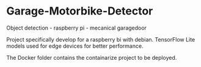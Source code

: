 # Garage-Motorbike-Detector
Object detection - raspberry pi - mecanical garagedoor

Project specifically develop for a raspberry bi with debian. 
TensorFlow Lite models used for edge devices for better performance. 

The Docker folder contains the containarize project to be deployed. 


